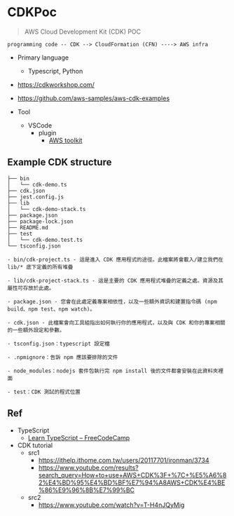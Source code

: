 # CDKPoc
>AWS Cloud Development Kit (CDK) POC

```
programming code -- CDK --> CloudFormation (CFN) ----> AWS infra
```

- Primary language
	- Typescript, Python
- https://cdkworkshop.com/
- https://github.com/aws-samples/aws-cdk-examples

- Tool
	- VSCode
		- plugin
			- [AWS toolkit](https://marketplace.visualstudio.com/items?itemName=AmazonWebServices.aws-toolkit-vscode)

## Example CDK structure
```
├── bin
│   └── cdk-demo.ts
├── cdk.json
├── jest.config.js
├── lib
│   └── cdk-demo-stack.ts
├── package.json
├── package-lock.json
├── README.md
├── test
│   └── cdk-demo.test.ts
└── tsconfig.json

- bin/cdk-project.ts - 這是進入 CDK 應用程式的途徑。此檔案將會載入/建立我們在 lib/* 底下定義的所有堆疊

- lib/cdk-project-stack.ts - 這是主要的 CDK 應用程式堆疊的定義之處。資源及其屬性可存放於此處。

- package.json - 您會在此處定義專案相依性，以及一些額外資訊和建置指令碼 (npm build、npm test、npm watch)。

- cdk.json - 此檔案會向工具組指出如何執行你的應用程式，以及與 CDK 和你的專案相關的一些額外設定和參數。

- tsconfig.json：typescript 設定檔

- .npmignore：告訴 npm 應該要排除的文件

- node_modules：nodejs 套件包執行完 npm install 後的文件都會安裝在此資料夾裡面

- test：CDK 測試的程式位置
```

## Ref
- TypeScript
	- [Learn TypeScript – FreeCodeCamp](https://www.youtube.com/watch?v=30LWjhZzg50)
- CDK tutorial
	- src1
		- https://ithelp.ithome.com.tw/users/20117701/ironman/3734
		- https://www.youtube.com/results?search_query=How+to+use+AWS+CDK%3F+%7C+%E5%A6%82%E4%BD%95%E4%BD%BF%E7%94%A8AWS+CDK%E4%BE%86%E9%96%8B%E7%99%BC
	- src2
		- https://www.youtube.com/watch?v=T-H4nJQyMig
